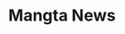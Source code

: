 ---
layout: news
title: Mangta News
permalink: /news/
excerpt: Read our recent posts about DEXes, Polkadot and trading tools.
image: news.jpg
---